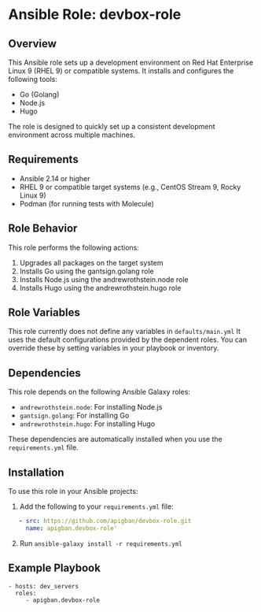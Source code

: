 # Ansible Role: devbox-role

## Overview

This Ansible role sets up a development environment on Red Hat Enterprise Linux 9 (RHEL 9) or compatible systems. It installs and configures the following tools:

- Go (Golang)
- Node.js
- Hugo

The role is designed to quickly set up a consistent development environment across multiple machines.

## Requirements

- Ansible 2.14 or higher
- RHEL 9 or compatible target systems (e.g., CentOS Stream 9, Rocky Linux 9)
- Podman (for running tests with Molecule)

## Role Behavior
This role performs the following actions:

1. Upgrades all packages on the target system
2. Installs Go using the gantsign.golang role
3. Installs Node.js using the andrewrothstein.node role
4. Installs Hugo using the andrewrothstein.hugo role

## Role Variables

This role currently does not define any variables in `defaults/main.yml` It uses the default configurations provided by the dependent roles. You can override these by setting variables in your playbook or inventory.

## Dependencies

This role depends on the following Ansible Galaxy roles:

- `andrewrothstein.node`: For installing Node.js
- `gantsign.golang`: For installing Go
- `andrewrothstein.hugo`: For installing Hugo

These dependencies are automatically installed when you use the `requirements.yml` file.

## Installation

To use this role in your Ansible projects:

1. Add the following to your `requirements.yml` file:

```yaml
   - src: https://github.com/apigban/devbox-role.git
     name: apigban.devbox-role'
```

2. Run `ansible-galaxy install -r requirements.yml`


## Example Playbook
```
- hosts: dev_servers
  roles:
     - apigban.devbox-role
```